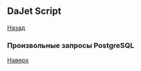 ## DaJet Script

[Назад](https://github.com/zhichkin/dajet/tree/main/doc/dajet-script/request-sql/README.md)

### Произвольные запросы PostgreSQL



[Наверх](#произвольные-запросы-postgresql)
